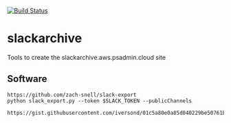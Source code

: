 [![Build Status](https://travis-ci.org/psadmin-io/slackarchive.svg?branch=master)](https://travis-ci.org/psadmin-io/slackarchive)

# slackarchive
Tools to create the slackarchive.aws.psadmin.cloud site

## Software

```
https://github.com/zach-snell/slack-export
python slack_export.py --token $SLACK_TOKEN --publicChannels

https://gist.githubusercontent.com/iversond/01c5a80e0a85d040229be50761b652e1/raw/6ea53ecfb936f4f0fbbcbb74bb7b6db5030ec64b/gistfile1.txt
```
